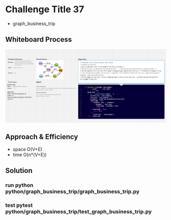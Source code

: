 # Challenge Title 37
* graph_business_trip
## Whiteboard Process
![graph-business-trip](./Captureqqqqq.PNG)

## Approach & Efficiency
* space O(V+E)
* time O(n*(V+E))


## Solution
### run  python python/graph_business_trip/graph_business_trip.py
### test pytest python/graph_business_trip/test_graph_business_trip.py
